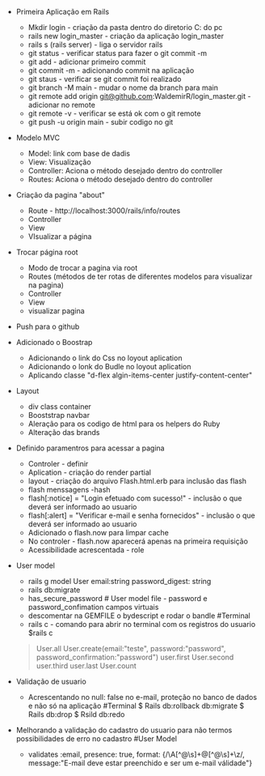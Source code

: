 - Primeira Aplicação em Rails 

    -  Mkdir login - criação da pasta dentro do diretorio C: do pc
    -  rails new login_master - criação da aplicação login_master
    -  rails s (rails server) - liga o servidor rails
    -  git status - verificar status para fazer o git commit -m
    -  git add - adicionar primeiro commit
    -  git commit -m - adicionando commit na aplicação
    -  git staus - verificar se  git commit foi realizado
    -  git branch -M main - mudar o nome da branch para main
    -  git remote add origin git@github.com:WaldemirR/login_master.git - adicionar no remote
    - git remote -v - verificar se está ok com o git remote
    - git push -u origin main - subir codigo no git

- Modelo MVC

    - Model: link com base de dadis 
    - View: Visualização
    - Controller: Aciona o método desejado dentro do controller
    - Routes: Aciona o método desejado dentro do controller

- Criação da pagina "about"

    - Route - http://localhost:3000/rails/info/routes
    - Controller
    - View
    - VIsualizar a página

- Trocar página root

    - Modo de trocar a pagina via root 
    - Routes (métodos de ter rotas de diferentes modelos para visualizar na pagina)
    - Controller
    - View
    - visualizar pagina 
- Push para o github

- Adicionado o Boostrap
    - Adicionando o link do Css no loyout aplication
    - Adicionando o lonk do Budle no loyout aplication
    - Aplicando classe "d-flex algin-items-center justify-content-center"
    
- Layout
    - div class container
    - Booststrap navbar
    - Aleração para os codigo de html para os helpers do Ruby
    - Alteração das brands 

- Definido paramentros para acessar a pagina
    
    - Controler - definir
    - Aplication - criação do render partial
    - layout - criação do arquivo Flash.html.erb para inclusão das flash
    - flash menssagens  -hash
    - flash[:notice] = "Login efetuado com sucesso!" - inclusão o que deverá ser informado ao usuario
    - flash[:alert] = "Verificar e-mail e senha fornecidos" - inclusão o que deverá ser informado ao usuario
    - Adicionado o flash.now para limpar cache
    - No controler - flash.now aparecerá apenas na primeira requisição
    - Acessibilidade acrescentada - role

- User model

    - rails g model User email:string password_digest: string
    - rails db:migrate
    - has_secure_password # User model file - password e password_confimation campos virtuais
    - descomentar na GEMFILE o bydescript e rodar o bandle
    #Terminal
    - rails c  - comando para abrir no terminal com os registros do usuario
    $rails c
    >User.all
    >User.create(email:"teste", password:"password", password_confirmation:"password")
    >user.first
    >User.second
    >user.third
    >user.last
    >User.count

- Validação de usuario
    - Acrescentando no null: false no e-mail, proteção no banco de dados e não só na aplicação
    #Terminal
    $ Rails db:rollback db:migrate
    $ Rails db:drop
    $ Rsild db:redo

- Melhorando a validação do cadastro do usuario para não termos possibilidades de erro no cadastro
    #User Model
    - validates :email, presence: true, format: {/\A[^@\s]+@[^@\s]+\z/, message:"E-mail deve estar preenchido e ser um e-mail válidade"}


